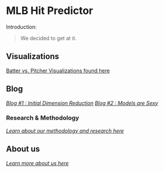 # MLB Hit Predictor


Introduction:
 > We decided to get at it.


## Visualizations

[Batter vs. Pitcher Visualizations found here](https://eglouberman.github.io/MLB-hit-predictor/docs/data_viz.html)


## Blog
[*Blog  #1 : Initial Dimension Reduction*](https://eglouberman.github.io/MLB-hit-predictor/docs/Blog-1.html)
[*Blog  #2 : Models are Sexy*](https://eglouberman.github.io/MLB-hit-predictor/docs/Blog-2.html)
### Research & Methodology

[*Learn about our methodology and research here*](https://eglouberman.github.io/MLB-hit-predictor/docs/r_a.html)


## About us

[*Learn more about us here*](https://eglouberman.github.io/MLB-hit-predictor/docs/about.html)
